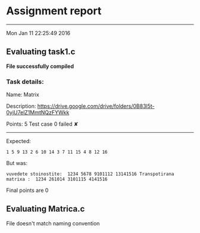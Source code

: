 # Assignment report
---
Mon Jan 11 22:25:49 2016

## Evaluating task1.c

**File successfully compiled**

### Task details:

Name: Matrix

Description: https://drive.google.com/drive/folders/0B83l5t-0yjU7elZ1MmtNQzFYWkk

Points: 5
Test case 0 failed ✘ 

---
Expected:
```
1 5 9 13 2 6 10 14 3 7 11 15 4 8 12 16
```
But was:
```
vuvedete stoinostite:  1234 5678 9101112 13141516 Transpotirana matrixa :  1234 261014 3101115 4141516
```

 Final points are 0
## Evaluating Matrica.c

File doesn't match naming convention

